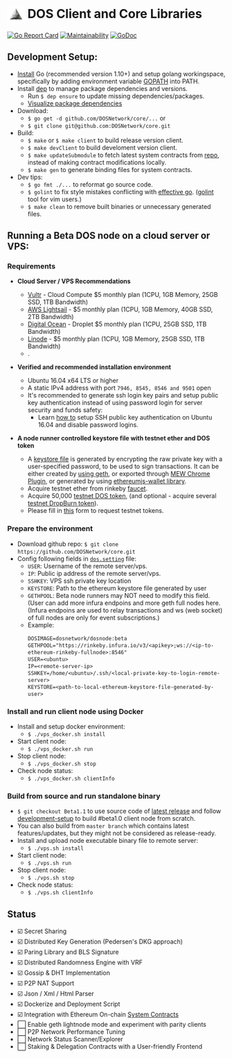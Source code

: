 # <img align="center" width=40 src="media/logo-white.jpg"> DOS Client and Core Libraries
[![Go Report Card](https://goreportcard.com/badge/github.com/DOSNetwork/core)](https://goreportcard.com/report/github.com/DOSNetwork/core)
[![Maintainability](https://api.codeclimate.com/v1/badges/a2eb5767f8984835fb3b/maintainability)](https://codeclimate.com/github/DOSNetwork/core/maintainability)
[![GoDoc](https://godoc.org/github.com/DOSNetwork/core?status.svg)](https://godoc.org/github.com/DOSNetwork/core)

## Development Setup:
- [Install](https://golang.org/doc/install) Go (recommended version 1.10+) and setup golang workingspace, specifically by adding environment variable [GOPATH](https://golang.org/doc/code.html#GOPATH) into PATH.
- Install [dep](https://golang.github.io/dep/docs/daily-dep.html#key-takeaways) to manage package dependencies and versions.
  - Run `$ dep ensure` to update missing dependencies/packages.
  - [Visualize package dependencies](https://golang.github.io/dep/docs/daily-dep.html#visualizing-dependencies)
- Download:
  - `$ go get -d github.com/DOSNetwork/core/...` or
  - `$ git clone git@github.com:DOSNetwork/core.git`
- Build:
  - `$ make` or `$ make client` to build release version client.
  - `$ make devClient` to build develoment version client.
  - `$ make updateSubmodule` to fetch latest system contracts from [repo](https://github.com/DOSNetwork/eth-contracts), instead of making contract modifications locally.
  - `$ make gen` to generate binding files for system contracts.
- Dev tips:
  - `$ go fmt ./...` to reformat go source code.
  - `$ golint` to fix style mistakes conflicting with [effective go](https://golang.org/doc/effective_go.html). ([golint](https://github.com/golang/lint) tool for vim users.)
  - `$ make clean` to remove built binaries or unnecessary generated files.



## Running a Beta DOS node on a cloud server or VPS:
### Requirements
- **Cloud Server / VPS Recommendations**
  - [Vultr](https://www.vultr.com/?ref=7806004-4F) - Cloud Compute $5 monthly plan (1CPU, 1GB Memory, 25GB SSD, 1TB Bandwidth)
  - [AWS Lightsail](https://aws.amazon.com/lightsail/pricing/?opdp1=pricing) - $5 monthly plan (1CPU, 1GB Memory, 40GB SSD, 2TB Bandwidth)
  - [Digital Ocean](https://m.do.co/c/a912bdc08b78) - Droplet $5 monthly plan (1CPU, 25GB SSD, 1TB Bandwidth)
  - [Linode](https://www.linode.com/?r=35c0c22d412b3fc8bd98b4c7c6f5ac42ae3bc2e2) - $5 monthly plan (1CPU, 1GB Memory, 25GB SSD, 1TB Bandwidth)
  - .

- **Verified and recommended installation environment**
  - Ubuntu 16.04 x64 LTS or higher 
  - A static IPv4 address with port `7946, 8545, 8546 and 9501` open
  - It's recommended to generate ssh login key pairs and setup public key authentication instead of using password login for server security and funds safety:
    - Learn [how to](https://www.digitalocean.com/community/tutorials/how-to-set-up-ssh-keys-on-ubuntu-1604) setup SSH public key authentication on Ubuntu 16.04 and disable password logins.


- **A node runner controlled keystore file with testnet ether and DOS token**
  - A [keystore file](https://medium.com/@julien.maffre/what-is-an-ethereum-keystore-file-86c8c5917b97) is generated by encrypting the raw private key with a user-specified password, to be used to sign transactions. It can be either created by [using geth](https://medium.com/@julien.maffre/what-is-an-ethereum-keystore-file-86c8c5917b97), or exported through [MEW Chrome Plugin](https://bitcointalk.org/index.php?topic=3014688.0), or generated by using [ethereumjs-wallet library](https://ethereum.stackexchange.com/questions/11166/how-to-generate-a-keystore-utc-file-from-the-raw-private-key).
  - Acquire testnet ether from rinkeby [faucet](https://faucet.rinkeby.io/).
  - Acquire 50,000 [testnet DOS token](https://rinkeby.etherscan.io/address/0x214e79c85744cd2ebbc64ddc0047131496871bee), (and optional - acquire several [testnet DropBurn token](https://rinkeby.etherscan.io/address/0x9bfe8f5749d90eb4049ad94cc4de9b6c4c31f822)).
  - Please fill in [this](https://docs.google.com/forms/d/e/1FAIpQLSe7Kf1RvGa2p5SjP4eGAp-fw2frauOl6CDORnHK0-TNbjho9w/viewform) form to request testnet tokens.



### Prepare the environment
- Download github repo: `$ git clone https://github.com/DOSNetwork/core.git`
- Config following fields in [`dos.setting`](https://github.com/DOSNetwork/core/blob/master/dos.setting) file:
  - `USER`: Username of the remote server/vps.
  - `IP`: Public ip address of the remote server/vps. 
  - `SSHKEY`: VPS ssh private key location
  - `KEYSTORE`: Path to the ethereum keystore file generated by user
  - `GETHPOOL`: Beta node runners may NOT need to modify this field. (User can add more infura endpoins and more geth full nodes here. (Infura endpoins are used to relay transactions and ws (web socket) of full nodes are only for event subscriptions.)
  - Example:
	```
	DOSIMAGE=dosnetwork/dosnode:beta
	GETHPOOL="https://rinkeby.infura.io/v3/<apikey>;ws://<ip-to-ethereum-rinkeby-fullnode>:8546"
	USER=<ubuntu>
	IP=<remote-server-ip>
	SSHKEY=/home/<ubuntu>/.ssh/<local-private-key-to-login-remote-server>
	KEYSTORE=<path-to-local-ethereum-keystore-file-generated-by-user>
	```

### Install and run client node using Docker
- Install and setup docker environment: 
  - `$ ./vps_docker.sh install`
- Start client node: 
  - `$ ./vps_docker.sh run`
- Stop client node: 
  - `$ ./vps_docker.sh stop`
- Check node status: 
  - `$ ./vps_docker.sh clientInfo`


### Build from source and run standalone binary
- `$ git checkout Beta1.1` to use source code of [latest release](https://github.com/DOSNetwork/core/releases/tag/Beta1) and follow [development-setup](#development-setup) to build #beta1.0 client node from scratch.
- You can also build from `master branch` which contains latest features/updates, but they might not be considered as release-ready.
- Install and upload node executable binary file to remote server: 
  - `$ ./vps.sh install`
- Start client node: 
  - `$ ./vps.sh run`
- Stop client node: 
  - `$ ./vps.sh stop`
- Check node status: 
  - `$ ./vps.sh clientInfo`



## Status
- ☑️ Secret Sharing
- ☑️ Distributed Key Generation (Pedersen's DKG approach)
- ☑️ Paring Library and BLS Signature
- ☑️ Distributed Randomness Engine with VRF
- ☑️ Gossip & DHT Implementation
- ☑️ P2P NAT Support
- ☑️ Json / Xml / Html Parser
- ☑️ Dockerize and Deployment Script
- ☑️ Integration with Ethereum On-chain [System Contracts](https://github.com/DOSNetwork/eth-contracts)
- :white_large_square: Enable geth lightnode mode and experiment with parity clients
- :white_large_square: P2P Network Performance Tuning
- :white_large_square: Network Status Scanner/Explorer
- :white_large_square: Staking & Delegation Contracts with a User-friendly Frontend
